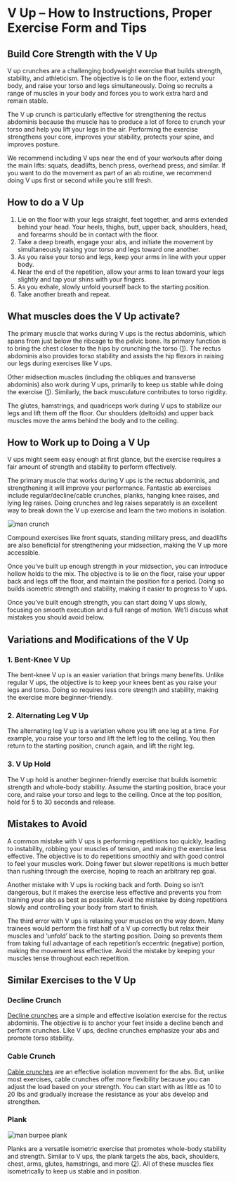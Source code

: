 # V Up – How to Instructions, Proper Exercise Form and Tips

## Build Core Strength with the V Up

V up crunches are a challenging bodyweight exercise that builds strength, stability, and athleticism. The objective is to lie on the floor, extend your body, and raise your torso and legs simultaneously. Doing so recruits a range of muscles in your body and forces you to work extra hard and remain stable. 

The V up crunch is particularly effective for strengthening the rectus abdominis because the muscle has to produce a lot of force to crunch your torso and help you lift your legs in the air. Performing the exercise strengthens your core, improves your stability, protects your spine, and improves posture.

We recommend including V ups near the end of your workouts after doing the main lifts: squats, deadlifts, bench press, overhead press, and similar. If you want to do the movement as part of an ab routine, we recommend doing V ups first or second while you’re still fresh.

## How to do a V Up

  1. Lie on the floor with your legs straight, feet together, and arms extended behind your head. Your heels, thighs, butt, upper back, shoulders, head, and forearms should be in contact with the floor.
  2. Take a deep breath, engage your abs, and initiate the movement by simultaneously raising your torso and legs toward one another.
  3. As you raise your torso and legs, keep your arms in line with your upper body.
  4. Near the end of the repetition, allow your arms to lean toward your legs slightly and tap your shins with your fingers.
  5. As you exhale, slowly unfold yourself back to the starting position.
  6. Take another breath and repeat.

## What muscles does the V Up activate?

The primary muscle that works during V ups is the rectus abdominis, which spans from just below the ribcage to the pelvic bone. Its primary function is to bring the chest closer to the hips by crunching the torso ([1](https://www.ncbi.nlm.nih.gov/books/NBK537153/)). The rectus abdominis also provides torso stability and assists the hip flexors in raising our legs during exercises like V ups.

Other midsection muscles (including the obliques and transverse abdominis) also work during V ups, primarily to keep us stable while doing the exercise ([1](https://www.ncbi.nlm.nih.gov/books/NBK537153/)). Similarly, the back musculature contributes to torso rigidity.

The glutes, hamstrings, and quadriceps work during V ups to stabilize our legs and lift them off the floor. Our shoulders (deltoids) and upper back muscles move the arms behind the body and to the ceiling.

## How to Work up to Doing a V Up

V ups might seem easy enough at first glance, but the exercise requires a fair amount of strength and stability to perform effectively. 

The primary muscle that works during V ups is the rectus abdominis, and strengthening it will improve your performance. Fantastic ab exercises include regular/decline/cable crunches, planks, hanging knee raises, and lying leg raises. Doing crunches and leg raises separately is an excellent way to break down the V up exercise and learn the two motions in isolation.

![man crunch](data:image/gif;base64,R0lGODlhAQABAAAAACH5BAEKAAEALAAAAAABAAEAAAICTAEAOw==)![man crunch](https://www.hevyapp.com/wp-content/uploads/DSC03873-1024x572.jpg)

Compound exercises like front squats, standing military press, and deadlifts are also beneficial for strengthening your midsection, making the V up more accessible. 

Once you’ve built up enough strength in your midsection, you can introduce hollow holds to the mix. The objective is to lie on the floor, raise your upper back and legs off the floor, and maintain the position for a period. Doing so builds isometric strength and stability, making it easier to progress to V ups.

Once you’ve built enough strength, you can start doing V ups slowly, focusing on smooth execution and a full range of motion. We’ll discuss what mistakes you should avoid below.

## Variations and Modifications of the V Up

### 1\. Bent-Knee V Up

The bent-knee V up is an easier variation that brings many benefits. Unlike regular V ups, the objective is to keep your knees bent as you raise your legs and torso. Doing so requires less core strength and stability, making the exercise more beginner-friendly.

### 2\. Alternating Leg V Up

The alternating leg V up is a variation where you lift one leg at a time. For example, you raise your torso and lift the left leg to the ceiling. You then return to the starting position, crunch again, and lift the right leg.

### 3\. V Up Hold

The V up hold is another beginner-friendly exercise that builds isometric strength and whole-body stability. Assume the starting position, brace your core, and raise your torso and legs to the ceiling. Once at the top position, hold for 5 to 30 seconds and release.

## Mistakes to Avoid

A common mistake with V ups is performing repetitions too quickly, leading to instability, robbing your muscles of tension, and making the exercise less effective. The objective is to do repetitions smoothly and with good control to feel your muscles work. Doing fewer but slower repetitions is much better than rushing through the exercise, hoping to reach an arbitrary rep goal.

Another mistake with V ups is rocking back and forth. Doing so isn’t dangerous, but it makes the exercise less effective and prevents you from training your abs as best as possible. Avoid the mistake by doing repetitions slowly and controlling your body from start to finish.

The third error with V ups is relaxing your muscles on the way down. Many trainees would perform the first half of a V up correctly but relax their muscles and ‘unfold’ back to the starting position. Doing so prevents them from taking full advantage of each repetition’s eccentric (negative) portion, making the movement less effective. Avoid the mistake by keeping your muscles tense throughout each repetition.

## Similar Exercises to the V Up

### Decline Crunch

[Decline crunches](https://www.hevyapp.com/exercises/how-to-decline-crunch/) are a simple and effective isolation exercise for the rectus abdominis. The objective is to anchor your feet inside a decline bench and perform crunches. Like V ups, decline crunches emphasize your abs and promote torso stability. 

### Cable Crunch

[Cable crunches](https://www.hevyapp.com/exercises/how-to-cable-crunch/) are an effective isolation movement for the abs. But, unlike most exercises, cable crunches offer more flexibility because you can adjust the load based on your strength. You can start with as little as 10 to 20 lbs and gradually increase the resistance as your abs develop and strengthen.

### Plank

![man burpee plank](data:image/gif;base64,R0lGODlhAQABAAAAACH5BAEKAAEALAAAAAABAAEAAAICTAEAOw==)![man burpee plank](https://www.hevyapp.com/wp-content/uploads/DSC03135-1024x502.jpg)

Planks are a versatile isometric exercise that promotes whole-body stability and strength. Similar to V ups, the plank targets the abs, back, shoulders, chest, arms, glutes, hamstrings, and more ([2](https://pubmed.ncbi.nlm.nih.gov/25264667/)). All of these muscles flex isometrically to keep us stable and in position.